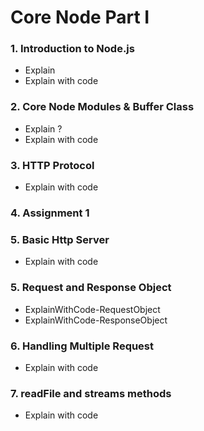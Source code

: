 # Core Node Part I
### 1. Introduction to Node.js
- Explain
- Explain with code
### 2. Core Node Modules & Buffer Class
- Explain ?
- Explain with code
### 3. HTTP Protocol
- Explain with code
### 4. Assignment 1
### 5. Basic Http Server
- Explain with code
### 5. Request and Response Object
- ExplainWithCode-RequestObject
- ExplainWithCode-ResponseObject
### 6. Handling Multiple Request
- Explain with code
### 7. readFile and streams methods
- Explain with code
